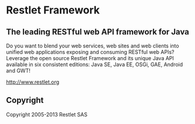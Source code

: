 # Restlet Framework

## The leading RESTful web API framework for Java

Do you want to blend your web services, web sites and web clients into unified web applications exposing and consuming RESTful web APIs?
Leverage the open source Restlet Framework and its unique Java API available in six consistent editions: Java SE, Java EE, OSGi, GAE, Android and GWT! 

http://www.restlet.org

## Copyright

Copyright 2005-2013 Restlet SAS
